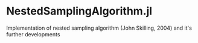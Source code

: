 # NestedSamplingAlgorithm.jl
Implementation of nested sampling algorithm (John Skilling, 2004) and it's further developments
